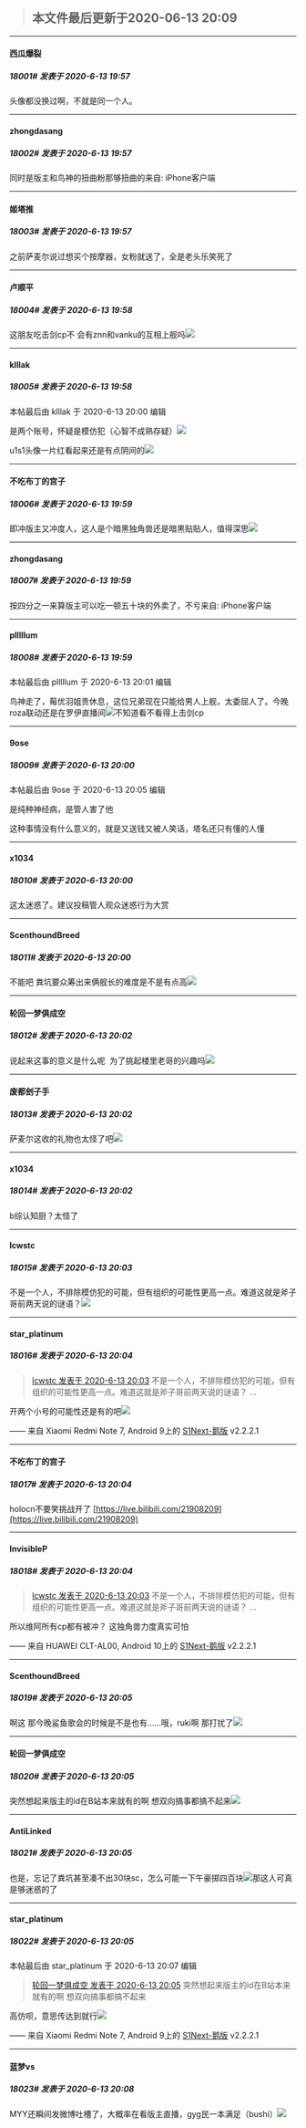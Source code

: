 > ## **本文件最后更新于2020-06-13 20:09** 



-----

####  西瓜爆裂  
##### 18001#       发表于 2020-6-13 19:57




头像都没换过啊，不就是同一个人。







-----

####  zhongdasang  
##### 18002#       发表于 2020-6-13 19:57




同时是版主和鸟神的扭曲粉那够扭曲的来自: iPhone客户端







-----

####  姬塔推  
##### 18003#       发表于 2020-6-13 19:57




之前萨麦尔说过想买个按摩器，女粉就送了，全是老头乐笑死了







-----

####  卢顺平  
##### 18004#       发表于 2020-6-13 19:58




这朋友吃击剑cp不 会有znn和vanku的互相上舰吗<img src="https://static.saraba1st.com/image/smiley/face2017/033.png" referrerpolicy="no-referrer">







-----

####  klllak  
##### 18005#       发表于 2020-6-13 19:58



 本帖最后由 klllak 于 2020-6-13 20:00 编辑 

是两个账号，怀疑是模仿犯（心智不成熟存疑）<img src="https://static.saraba1st.com/image/smiley/face2017/009.gif" referrerpolicy="no-referrer">

u1s1头像一片红看起来还是有点阴间的<img src="https://static.saraba1st.com/image/smiley/face2017/007.png" referrerpolicy="no-referrer">







-----

####  不吃布丁的宫子  
##### 18006#       发表于 2020-6-13 19:59




即冲版主又冲度人，这人是个暗黑独角兽还是暗黑贴贴人，值得深思<img src="https://static.saraba1st.com/image/smiley/face2017/067.png" referrerpolicy="no-referrer">







-----

####  zhongdasang  
##### 18007#       发表于 2020-6-13 19:59




按四分之一来算版主可以吃一顿五十块的外卖了，不亏来自: iPhone客户端







-----

####  plllllum  
##### 18008#       发表于 2020-6-13 19:59



 本帖最后由 plllllum 于 2020-6-13 20:01 编辑 

鸟神走了，莓优羽姐贵休息，这位兄弟现在只能给男人上舰，太委屈人了。今晚roza联动还是在罗伊直播间<img src="https://static.saraba1st.com/image/smiley/face2017/067.png" referrerpolicy="no-referrer">不知道看不看得上击剑cp








-----

####  9ose  
##### 18009#       发表于 2020-6-13 20:00



 本帖最后由 9ose 于 2020-6-13 20:05 编辑 

是纯种神经病，是管人害了他

这种事情没有什么意义的，就是又送钱又被人笑话，塔名还只有懂的人懂









-----

####  x1034  
##### 18010#       发表于 2020-6-13 20:00




这太迷惑了。建议投稿管人观众迷惑行为大赏







-----

####  ScenthoundBreed  
##### 18011#       发表于 2020-6-13 20:00




不能吧 粪坑要众筹出来俩舰长的难度是不是有点高<img src="https://static.saraba1st.com/image/smiley/face2017/067.png" referrerpolicy="no-referrer">







-----

####  轮回一梦俱成空  
##### 18012#       发表于 2020-6-13 20:02




说起来这事的意义是什么呢  为了挑起楼里老哥的兴趣吗<img src="https://static.saraba1st.com/image/smiley/face2017/037.png" referrerpolicy="no-referrer">







-----

####  废都刽子手  
##### 18013#       发表于 2020-6-13 20:02




萨麦尔这收的礼物也太怪了吧<img src="https://static.saraba1st.com/image/smiley/face2017/067.png" referrerpolicy="no-referrer">







-----

####  x1034  
##### 18014#       发表于 2020-6-13 20:02




b综认知厨？太怪了







-----

####  lcwstc  
##### 18015#       发表于 2020-6-13 20:03




不是一个人，不排除模仿犯的可能，但有组织的可能性更高一点。难道这就是斧子哥前两天说的谜语？<img src="https://static.saraba1st.com/image/smiley/face2017/067.png" referrerpolicy="no-referrer">







-----

####  star_platinum  
##### 18016#       发表于 2020-6-13 20:04



<blockquote><a href="httphttps://bbs.saraba1st.com/2b/forum.php?mod=redirect&amp;goto=findpost&amp;pid=47792116&amp;ptid=1938285" target="_blank">lcwstc 发表于 2020-6-13 20:03</a>
不是一个人，不排除模仿犯的可能，但有组织的可能性更高一点。难道这就是斧子哥前两天说的谜语？ ...</blockquote>
开两个小号的可能性还是有的吧<img src="https://static.saraba1st.com/image/smiley/face2017/067.png" referrerpolicy="no-referrer">

—— 来自 Xiaomi Redmi Note 7, Android 9上的 [S1Next-鹅版](https://github.com/ykrank/S1-Next/releases) v2.2.2.1







-----

####  不吃布丁的宫子  
##### 18017#       发表于 2020-6-13 20:04




holocn不要笑挑战开了
[https://live.bilibili.com/21908209](https://live.bilibili.com/21908209)







-----

####  InvisibleP  
##### 18018#       发表于 2020-6-13 20:04



<blockquote><a href="httphttps://bbs.saraba1st.com/2b/forum.php?mod=redirect&amp;goto=findpost&amp;pid=47792116&amp;ptid=1938285" target="_blank">lcwstc 发表于 2020-6-13 20:03</a>
不是一个人，不排除模仿犯的可能，但有组织的可能性更高一点。难道这就是斧子哥前两天说的谜语？ ...</blockquote>
所以维阿所有cp都有被冲？
这独角兽力度真实可怕

—— 来自 HUAWEI CLT-AL00, Android 10上的 [S1Next-鹅版](https://github.com/ykrank/S1-Next/releases) v2.2.2.1







-----

####  ScenthoundBreed  
##### 18019#       发表于 2020-6-13 20:05




啊这 那今晚鲨鱼歌会的时候是不是也有……哦，ruki啊 那打扰了<img src="https://static.saraba1st.com/image/smiley/face2017/152.png" referrerpolicy="no-referrer">







-----

####  轮回一梦俱成空  
##### 18020#       发表于 2020-6-13 20:05




突然想起来版主的id在B站本来就有的啊 想双向搞事都搞不起来<img src="https://static.saraba1st.com/image/smiley/face2017/067.png" referrerpolicy="no-referrer">







-----

####  AntiLinked  
##### 18021#       发表于 2020-6-13 20:05




也是，忘记了粪坑甚至凑不出30块sc，怎么可能一下午豪掷四百块<img src="https://static.saraba1st.com/image/smiley/face2017/067.png" referrerpolicy="no-referrer">那这人可真是够迷惑的了







-----

####  star_platinum  
##### 18022#       发表于 2020-6-13 20:05



 本帖最后由 star_platinum 于 2020-6-13 20:07 编辑 
<blockquote><a href="httphttps://bbs.saraba1st.com/2b/forum.php?mod=redirect&amp;goto=findpost&amp;pid=47792137&amp;ptid=1938285" target="_blank">轮回一梦俱成空 发表于 2020-6-13 20:05</a>
突然想起来版主的id在B站本来就有的啊 想双向搞事都搞不起来</blockquote>
高仿呗，意思传达到就行<img src="https://static.saraba1st.com/image/smiley/face2017/067.png" referrerpolicy="no-referrer">

—— 来自 Xiaomi Redmi Note 7, Android 9上的 [S1Next-鹅版](https://github.com/ykrank/S1-Next/releases) v2.2.2.1







-----

####  蓝梦vs  
##### 18023#       发表于 2020-6-13 20:08




MYY还瞬间发微博吐槽了，大概率在看版主直播，gyg民一本满足（bushi）<img src="https://static.saraba1st.com/image/smiley/face2017/067.png" referrerpolicy="no-referrer">





                                                 
